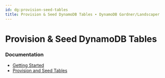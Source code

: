 ```yaml
---
id: dg:provision-seed-tables
title: Provision & Seed DynamoDB Tables ∙ DynamoDB Gardner/Landscaper
---
```


# Provision & Seed DynamoDB Tables





### Documentation

* [Getting Started](getting-started.md)
* [Provision and Seed Tables](provision-seed-tables.md)
